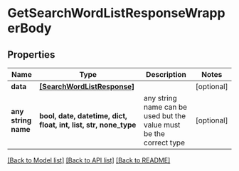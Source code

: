 # GetSearchWordListResponseWrapperBody


## Properties
Name | Type | Description | Notes
------------ | ------------- | ------------- | -------------
**data** | [**[SearchWordListResponse]**](SearchWordListResponse.md) |  | [optional] 
**any string name** | **bool, date, datetime, dict, float, int, list, str, none_type** | any string name can be used but the value must be the correct type | [optional]

[[Back to Model list]](../README.md#documentation-for-models) [[Back to API list]](../README.md#documentation-for-api-endpoints) [[Back to README]](../README.md)


